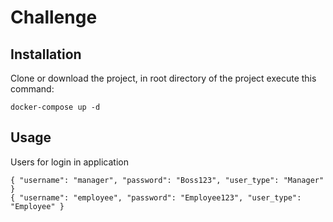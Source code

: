 # Challenge

## Installation

Clone or download the project, in root directory of the project execute this command:

`docker-compose up -d`

## Usage

Users for login in application

`
{
    "username": "manager",
    "password": "Boss123",
    "user_type": "Manager"
}
`  
`
{
    "username": "employee",
    "password": "Employee123",
    "user_type": "Employee"
}
`
